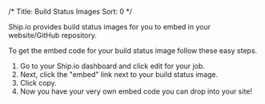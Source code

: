 /*
Title: Build Status Images
Sort: 0
*/

Ship.io provides build status images for you to embed in your website/GitHub repository.

To get the embed code for your build status image follow these easy steps.

1. Go to your Ship.io dashboard and click edit for your job.
2. Next, click the "embed" link next to your build status image.
3. Click copy.
4. Now you have your very own embed code you can drop into your site!

